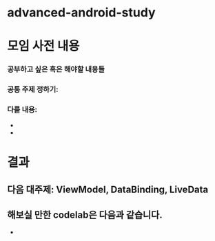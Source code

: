 # advanced-android-study

# 모임 사전 내용
### 공부하고 싶은 혹은 해야할 내용들

### 공통 주제 정하기:

### 다룰 내용:

-
-

# 결과

## 다음 대주제: ViewModel, DataBinding, LiveData
해보실 만한 codelab은 다음과 같습니다.
-
-